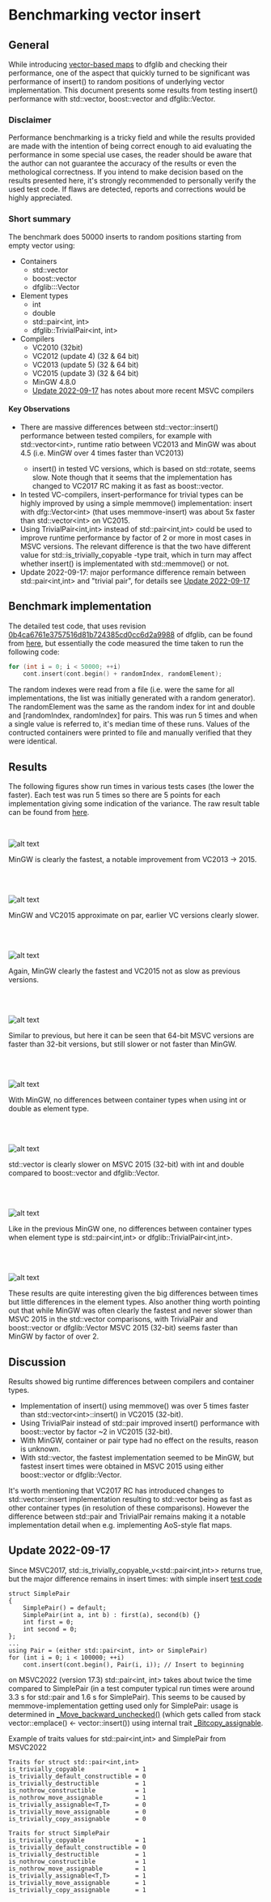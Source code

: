 # Benchmarking vector insert

## General

While introducing [vector-based maps](https://github.com/tc3t/dfglib/tree/master/dfg/cont/MapVector.hpp) to dfglib and checking their performance, one of the aspect that quickly turned to be significant was performance of insert() to random positions of underlying vector implementation. This document presents some results from testing insert() performance with std::vector, boost::vector and dfglib::Vector.

### Disclaimer

Performance benchmarking is a tricky field and while the results provided are made with the intention of being correct enough to aid evaluating the performance in some special use cases, the reader should be aware that the author can not guarantee the accuracy of the results or even the methological correctness. If you intend to make decision based on the results presented here, it's strongly recommended to personally verify the used test code. If flaws are detected, reports and corrections would be highly appreciated.

### Short summary

The benchmark does 50000 inserts to random positions starting from empty vector using:
* Containers
    * std::vector
    * boost::vector
    * dfglib:::Vector
* Element types
    * int
    * double
    * std::pair<int, int>
    * dfglib::TrivialPair<int, int>
* Compilers
    * VC2010 (32bit)
    * VC2012 (update 4) (32 & 64 bit)
    * VC2013 (update 5) (32 & 64 bit)
    * VC2015 (update 3) (32 & 64 bit)
    * MinGW 4.8.0
    * [Update 2022-09-17](#update-2022-09-17) has notes about more recent MSVC compilers


#### Key Observations
* There are massive differences between std::vector<T>::insert() performance between tested compilers, for example with std::vector\<int\>, runtime ratio between VC2013 and MinGW was about 4.5 (i.e. MinGW over 4 times faster than VC2013)
    * insert() in tested VC versions, which is based on std::rotate, seems slow. Note though that it seems that the implementation has changed to VC2017 RC making it as fast as boost::vector.
* In tested VC-compilers, insert-performance for trivial types can be highly improved by using a simple memmove() implementation: insert with dfg::Vector\<int\> (that uses memmove-insert) was about 5x faster than std::vector\<int\> on VC2015.
* Using TrivialPair\<int,int\> instead of std::pair\<int,int\> could be used to improve runtime performance by factor of 2 or more in most cases in MSVC versions. The relevant difference is that the two have different value for std::is_trivially_copyable -type trait, which in turn may affect whether insert() is implementated with std::memmove() or not.
* Update 2022-09-17: major performance difference remain between std::pair\<int,int\> and "trivial pair", for details see [Update 2022-09-17](#update-2022-09-17)


## Benchmark implementation

The detailed  test code, that uses revision [0b4ca6761e3757516d81b724385cd0cc6d2a9988](https://github.com/tc3t/dfglib/tree/0b4ca6761e3757516d81b724385cd0cc6d2a9988) of dfglib, can be found from [here](dfgTestContMapVectorPerformance.cpp), but essentially the code measured the time taken to run the following code:
```C++
for (int i = 0; i < 50000; ++i)
    cont.insert(cont.begin() + randomIndex, randomElement);
```

The random indexes were read from a file (i.e. were the same for all implementations, the list was initially generated with a random generator). The randomElement was the same as the random index for int and double and [randomIndex, randomIndex] for pairs. This was run 5 times and when a single value is referred to, it's median time of these runs. Values of the contructed containers were printed to file and manually verified that they were identical.

## Results

The following figures show run times in various tests cases (the lower the faster). Each test was run 5 times so there are 5 points for each implementation giving some indication of the variance. The raw result table can be found from [here](benchmarkVectorInsert.csv).

<br>

![alt text][std_vector_int]

MinGW is clearly the fastest, a notable improvement from VC2013 -> 2015.

<br>
<br>


![alt text][std_vector_double]

MinGW and VC2015 approximate on par, earlier VC versions clearly slower.

<br>
<br>

![alt text][std_vector_stdpair_int_int]

Again, MinGW clearly the fastest and VC2015 not as slow as previous versions.

<br>
<br>

![alt text][std_vector_TrivialPair_int_int]

Similar to previous, but here it can be seen that 64-bit MSVC versions are faster than 32-bit versions, but still slower or not faster than MinGW.

<br>
<br>

![alt text][container_comparison_intdouble_MinGW_4.8.0]

With MinGW, no differences between container types when using int or double as element type.

<br>
<br>

![alt text][container_comparison_intdouble_MSVC_2015]

std::vector is clearly slower on MSVC 2015 (32-bit) with int and double compared to boost::vector and dfglib::Vector. 

<br>
<br>

![alt text][container_comparison_pair_MinGW_4.8.0]

Like in the previous MinGW one, no differences between container types when element type is std::pair\<int,int\> or dfglib::TrivialPair\<int,int\>.

<br>
<br>

![alt text][container_comparison_pair_MSVC_2015]

These results are quite interesting given the big differences between times but little differences in the element types. Also another thing worth pointing out that while MinGW was often clearly the fastest and never slower than MSVC 2015 in the std::vector comparisons, with TrivialPair and boost::vector or dfglib::Vector MSVC 2015 (32-bit) seems faster than MinGW by factor of over 2.

[std_vector_int]: std__vector_int_.png
[std_vector_double]: std__vector_double_.png
[std_vector_stdpair_int_int]: std__vector_std__pair_int__int__.png
[std_vector_TrivialPair_int_int]: std__vector_TrivialPair_int__int__.png
[container_comparison_intdouble_MinGW_4.8.0]: container_comparison_intdouble_MinGW_4.8.0.png
[container_comparison_intdouble_MSVC_2015]: container_comparison_intdouble_MSVC_2015.png
[container_comparison_pair_MinGW_4.8.0]: container_comparison_pair_MinGW_4.8.0.png
[container_comparison_pair_MSVC_2015]: container_comparison_pair_MSVC_2015.png

## Discussion

Results showed big runtime differences between compilers and container types.
* Implementation of insert() using memmove() was over 5 times faster than std::vector\<int\>::insert() in VC2015 (32-bit).
* Using TrivialPair instead of std::pair improved insert() performance with boost::vector by factor ~2 in VC2015 (32-bit).
* With MinGW, container or pair type had no effect on the results, reason is unknown.
* With std::vector, the fastest implementation seemed to be MinGW, but fastest insert times were obtained in MSVC 2015 using either boost::vector or dfglib::Vector.

It's worth mentioning that VC2017 RC has introduced changes to std::vector::insert implementation resulting to std::vector being as fast as other container types (in resolution of these comparisons). However the difference between std::pair and TrivialPair remains making it a notable implementation detail when e.g. implementing AoS-style flat maps.

## Update 2022-09-17

Since MSVC2017, std::is_trivially_copyable_v<std::pair<int,int>> returns true, but the major difference remains in insert times: with simple insert [test code](insertTest.cpp)

    struct SimplePair
    {
        SimplePair() = default;
        SimplePair(int a, int b) : first(a), second(b) {}
        int first = 0;
        int second = 0;
    };
    ...
    using Pair = (either std::pair<int, int> or SimplePair)
    for (int i = 0; i < 100000; ++i)
        cont.insert(cont.begin(), Pair(i, i)); // Insert to beginning

on MSVC2022 (version 17.3) std::pair\<int, int\> takes about twice the time compared to SimplePair (in a test computer typical run times were around 3.3 s for std::pair and 1.6 s for SimplePair). This seems to be caused by memmove-implementation getting used only for SimplePair: usage is determined in  [_Move_backward_unchecked()](https://github.com/microsoft/STL/blob/ac129e595f762f11551663f1c7fa5f51444a8c6c/stl/inc/xutility#L4258) (which gets called from stack vector::emplace() <- vector::insert()) using internal trait [_Bitcopy_assignable](https://github.com/microsoft/STL/blob/ac129e595f762f11551663f1c7fa5f51444a8c6c/stl/inc/xutility#L4261).

Example of traits values for std::pair\<int,int\> and SimplePair from MSVC2022

    Traits for struct std::pair<int,int>
    is_trivially_copyable              = 1
    is_trivially_default_constructible = 0
    is_trivially_destructible          = 1
    is_nothrow_constructible           = 1
    is_nothrow_move_assignable         = 1
    is_trivially_assignable<T,T>       = 0
    is_trivially_move_assignable       = 0
    is_trivially_copy_assignable       = 0

    Traits for struct SimplePair
    is_trivially_copyable              = 1
    is_trivially_default_constructible = 0
    is_trivially_destructible          = 1
    is_nothrow_constructible           = 1
    is_nothrow_move_assignable         = 1
    is_trivially_assignable<T,T>       = 1
    is_trivially_move_assignable       = 1
    is_trivially_copy_assignable       = 1
